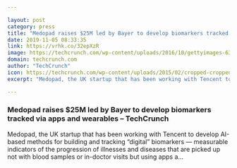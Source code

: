 ```yaml
---

layout: post
category: press
title: "Medopad raises $25M led by Bayer to develop biomarkers tracked via apps and wearables"
date: 2019-11-05 08:33:35
link: https://vrhk.co/32epXzR
image: https://techcrunch.com/wp-content/uploads/2016/10/gettyimages-635946561.jpg?w=600
domain: techcrunch.com
author: "TechCrunch"
icon: https://techcrunch.com/wp-content/uploads/2015/02/cropped-cropped-favicon-gradient.png?w=180
excerpt: "Medopad, the UK startup that has been working with Tencent to develop AI-based methods for building and tracking “digital” biomarkers — measurable indicators of the progression of illnesses and diseases that are picked up not with blood samples or in-doctor visits but using apps a…"

---
```


### Medopad raises $25M led by Bayer to develop biomarkers tracked via apps and wearables – TechCrunch

Medopad, the UK startup that has been working with Tencent to develop AI-based methods for building and tracking “digital” biomarkers — measurable indicators of the progression of illnesses and diseases that are picked up not with blood samples or in-doctor visits but using apps a…